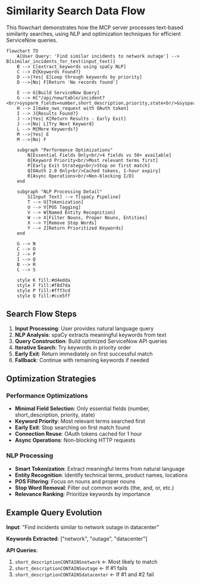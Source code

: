 # Similarity Search Data Flow

This flowchart demonstrates how the MCP server processes text-based similarity searches, using NLP and optimization techniques for efficient ServiceNow queries.

```mermaid
flowchart TD
    A[User Query: 'Find similar incidents to network outage'] --> B[similar_incidents_for_text(input_text)]
    B --> C[extract_keywords using spaCy NLP]
    C --> D{Keywords Found?}
    D -->|Yes| E[Loop through keywords by priority]
    D -->|No| F[Return 'No records found']
    
    E --> G[Build ServiceNow Query]
    G --> H["/api/now/table/incident?<br/>sysparm_fields=number,short_description,priority,state<br/>&sysparm_query=short_descriptionCONTAINS{keyword}"]
    H --> I[make_nws_request with OAuth token]
    I --> J{Results Found?}
    J -->|Yes| K[Return Results - Early Exit]
    J -->|No| L[Try Next Keyword]
    L --> M{More Keywords?}
    M -->|Yes| E
    M -->|No| F
    
    subgraph "Performance Optimizations"
        N[Essential Fields Only<br/>4 fields vs 50+ available]
        O[Keyword Priority<br/>Most relevant terms first]
        P[Early Exit Strategy<br/>Stop on first match]
        Q[OAuth 2.0 Only<br/>Cached tokens, 1-hour expiry]
        R[Async Operations<br/>Non-blocking I/O]
    end
    
    subgraph "NLP Processing Detail"
        S[Input Text] --> T[spaCy Pipeline]
        T --> U[Tokenization]
        U --> V[POS Tagging]
        V --> W[Named Entity Recognition]
        W --> X[Filter Nouns, Proper Nouns, Entities]
        X --> Y[Remove Stop Words]
        Y --> Z[Return Prioritized Keywords]
    end
    
    G --> N
    C --> O
    J --> P
    I --> Q
    B --> R
    C --> S
    
    style K fill:#d4edda
    style F fill:#f8d7da
    style P fill:#fff3cd
    style Q fill:#cce5ff
```

## Search Flow Steps

1. **Input Processing**: User provides natural language query
2. **NLP Analysis**: spaCy extracts meaningful keywords from text
3. **Query Construction**: Build optimized ServiceNow API queries
4. **Iterative Search**: Try keywords in priority order
5. **Early Exit**: Return immediately on first successful match
6. **Fallback**: Continue with remaining keywords if needed

## Optimization Strategies

### Performance Optimizations
- **Minimal Field Selection**: Only essential fields (number, short_description, priority, state)
- **Keyword Priority**: Most relevant terms searched first
- **Early Exit**: Stop searching on first match found
- **Connection Reuse**: OAuth tokens cached for 1 hour
- **Async Operations**: Non-blocking HTTP requests

### NLP Processing
- **Smart Tokenization**: Extract meaningful terms from natural language
- **Entity Recognition**: Identify technical terms, product names, locations
- **POS Filtering**: Focus on nouns and proper nouns
- **Stop Word Removal**: Filter out common words (the, and, or, etc.)
- **Relevance Ranking**: Prioritize keywords by importance

## Example Query Evolution

**Input**: "Find incidents similar to network outage in datacenter"

**Keywords Extracted**: ["network", "outage", "datacenter"]

**API Queries**:
1. `short_descriptionCONTAINSnetwork` ← Most likely to match
2. `short_descriptionCONTAINSoutage` ← If #1 fails
3. `short_descriptionCONTAINSdatacenter` ← If #1 and #2 fail